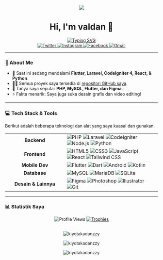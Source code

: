 <div align="center">

<img src="https://media4.giphy.com/media/v1.Y2lkPTc5MGI3NjExZjdyYWo0Mnk0ZWI5ODRzam16aTYxbHplOWFxN2psNWFrZ2lmYm5jZCZlcD12MV9pbnRlcm5hbF9naWZfYnlfaWQmY3Q9Zw/sNUWF7fAUP2q4/giphy.gif" />

# **Hi, I'm valdan 👋**

<a href="https://github.com/Kiyotakadanzzy">
  <img src="https://readme-typing-svg.herokuapp.com?font=Poppins&weight=600&size=22&duration=3000&color=00FFFF&center=true&vCenter=true&width=450&lines=Student+at+SMKN+1+Lumajang;Software+Engineering+Major;Always+Learning+New+Things" alt="Typing SVG" />
</a>

</div>

<div align="center">
  <a href="https://twitter.com/draz3e_" target="_blank">
    <img src="https://img.shields.io/badge/Twitter-1DA1F2?style=for-the-badge&logo=twitter&logoColor=white" alt="Twitter"/>
  </a>
  <a href="https://instagram.com/wyldnc" target="_blank">
    <img src="https://img.shields.io/badge/Instagram-E4405F?style=for-the-badge&logo=instagram&logoColor=white" alt="Instagram"/>
  </a>
  <a href="https://fb.com/kiyotaka danzzy" target="_blank">
    <img src="https://img.shields.io/badge/Facebook-1877F2?style=for-the-badge&logo=facebook&logoColor=white" alt="Facebook"/>
  </a>
  <a href="mailto:emperory.08@gmail.com">
    <img src="https://img.shields.io/badge/Gmail-D14836?style=for-the-badge&logo=gmail&logoColor=white" alt="Gmail"/>
  </a>
</div>

---

### 🚀 About Me

- 🌱 Saat ini sedang mendalami **Flutter, Laravel, CodeIgniter 4, React, & Python**.
- 👨‍💻 Semua proyek saya tersedia di [repositori GitHub saya](https://github.com/Kiyotakadanzzy).
- 💬 Tanya saya seputar **PHP, MySQL, Flutter, dan Figma**.
- ⚡ Fakta menarik: Saya juga suka desain grafis dan video editing!

---

### 💻 Tech Stack & Tools

Berikut adalah beberapa teknologi dan alat yang saya kuasai dan gunakan:

<table>
  <tr>
    <td align="center" width="180"><strong>Backend</strong></td>
    <td>
      <img src="https://img.shields.io/badge/PHP-777BB4?style=for-the-badge&logo=php&logoColor=white" alt="PHP"/>
      <img src="https://img.shields.io/badge/Laravel-FF2D20?style=for-the-badge&logo=laravel&logoColor=white" alt="Laravel"/>
      <img src="https://img.shields.io/badge/CodeIgniter-EF4223?style=for-the-badge&logo=codeigniter&logoColor=white" alt="CodeIgniter"/>
      <img src="https://img.shields.io/badge/Node.js-339933?style=for-the-badge&logo=nodedotjs&logoColor=white" alt="Node.js"/>
      <img src="https://img.shields.io/badge/Python-3776AB?style=for-the-badge&logo=python&logoColor=white" alt="Python"/>
    </td>
  </tr>
  <tr>
    <td align="center"><strong>Frontend</strong></td>
    <td>
      <img src="https://img.shields.io/badge/HTML5-E34F26?style=for-the-badge&logo=html5&logoColor=white" alt="HTML5"/>
      <img src="https://img.shields.io/badge/CSS3-1572B6?style=for-the-badge&logo=css3&logoColor=white" alt="CSS3"/>
      <img src="https://img.shields.io/badge/JavaScript-F7DF1E?style=for-the-badge&logo=javascript&logoColor=black" alt="JavaScript"/>
      <img src="https://img.shields.io/badge/React-61DAFB?style=for-the-badge&logo=react&logoColor=black" alt="React"/>
      <img src="https://img.shields.io/badge/Tailwind_CSS-38B2AC?style=for-the-badge&logo=tailwind-css&logoColor=white" alt="Tailwind CSS"/>
    </td>
  </tr>
  <tr>
    <td align="center"><strong>Mobile Dev</strong></td>
    <td>
      <img src="https://img.shields.io/badge/Flutter-02569B?style=for-the-badge&logo=flutter&logoColor=white" alt="Flutter"/>
      <img src="https://img.shields.io/badge/Dart-0175C2?style=for-the-badge&logo=dart&logoColor=white" alt="Dart"/>
      <img src="https://img.shields.io/badge/Android-3DDC84?style=for-the-badge&logo=android&logoColor=white" alt="Android"/>
      <img src="https://img.shields.io/badge/Kotlin-7F52FF?style=for-the-badge&logo=kotlin&logoColor=white" alt="Kotlin"/>
    </td>
  </tr>
  <tr>
    <td align="center"><strong>Database</strong></td>
    <td>
      <img src="https://img.shields.io/badge/MySQL-4479A1?style=for-the-badge&logo=mysql&logoColor=white" alt="MySQL"/>
      <img src="https://img.shields.io/badge/MariaDB-003545?style=for-the-badge&logo=mariadb&logoColor=white" alt="MariaDB"/>
      <img src="https://img.shields.io/badge/SQLite-003B57?style=for-the-badge&logo=sqlite&logoColor=white" alt="SQLite"/>
    </td>
  </tr>
  <tr>
    <td align="center"><strong>Desain & Lainnya</strong></td>
    <td>
      <img src="https://img.shields.io/badge/Figma-F24E1E?style=for-the-badge&logo=figma&logoColor=white" alt="Figma"/>
      <img src="https://img.shields.io/badge/Adobe_Photoshop-31A8FF?style=for-the-badge&logo=adobe-photoshop&logoColor=white" alt="Photoshop"/>
      <img src="https://img.shields.io/badge/Adobe_Illustrator-FF9A00?style=for-the-badge&logo=adobe-illustrator&logoColor=white" alt="Illustrator"/>
      <img src="https://img.shields.io/badge/Git-F05032?style=for-the-badge&logo=git&logoColor=white" alt="Git"/>
    </td>
  </tr>
</table>

---

### 📊 Statistik Saya

<div align="center">

<img src="https://komarev.com/ghpvc/?username=kiyotakadanzzy&label=Profile%20Views&color=0e75b6&style=flat-square" alt="Profile Views" />
<a href="https://github.com/ryo-ma/github-profile-trophy">
  <img src="https://github-profile-trophy.vercel.app/?username=kiyotakadanzzy&theme=dracula&column=7&margin-w=15&margin-h=15" alt="Trophies" />
</a>

<br>
<br>

<p align="center">
  <img src="https://github-readme-stats.vercel.app/api/top-langs?username=kiyotakadanzzy&show_icons=true&locale=en&layout=compact&theme=dark" alt="kiyotakadanzzy" />
</p>
<p align="center">
  <img src="https://github-readme-stats.vercel.app/api?username=kiyotakadanzzy&show_icons=true&locale=en&theme=dark" alt="kiyotakadanzzy" />
</p>
<p align="center">
  <img src="https://streak-stats.demolab.com/?user=kiyotakadanzzy&theme=dark" alt="kiyotakadanzzy" />
</p>

</div>
